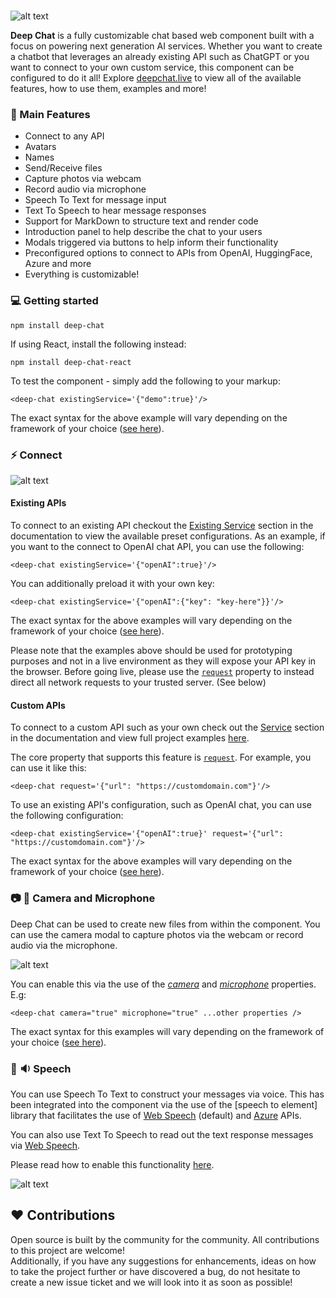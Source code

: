 <br />

![alt text](./assets/readme/title.png)

<b>Deep Chat</b> is a fully customizable chat based web component built with a focus on powering next generation AI services. Whether you want to create a chatbot that leverages an already existing API such as ChatGPT or you want to connect to your own custom service, this component can be configured to do it all! Explore [deepchat.live](https://activetable.io/) to view all of the available features, how to use them, examples and more!

### :rocket: Main Features

- Connect to any API
- Avatars
- Names
- Send/Receive files
- Capture photos via webcam
- Record audio via microphone
- Speech To Text for message input
- Text To Speech to hear message responses
- Support for MarkDown to structure text and render code
- Introduction panel to help describe the chat to your users
- Modals triggered via buttons to help inform their functionality
- Preconfigured options to connect to APIs from OpenAI, HuggingFace, Azure and more
- Everything is customizable!

### :computer: Getting started

```
npm install deep-chat
```

If using React, install the following instead:

```
npm install deep-chat-react
```

To test the component - simply add the following to your markup:

```
<deep-chat existingService='{"demo":true}'/>
```

The exact syntax for the above example will vary depending on the framework of your choice ([see here](https://activetable.io/examples/frameworks)).

### :zap: Connect

![alt text](./assets/readme/title.png)

#### Existing APIs

To connect to an existing API checkout the [Existing Service](HERE) section in the documentation to view the available preset configurations. As an example, if you want to the connect to OpenAI chat API, you can use the following:

```
<deep-chat existingService='{"openAI":true}'/>
```

You can additionally preload it with your own key:

```
<deep-chat existingService='{"openAI":{"key": "key-here"}}'/>
```

The exact syntax for the above examples will vary depending on the framework of your choice ([see here](https://activetable.io/examples/frameworks)).

Please note that the examples above should be used for prototyping purposes and not in a live environment as they will expose your API key in the browser. Before going live, please use the [`request`](HERE) property to instead direct all network requests to your trusted server. (See below)

#### Custom APIs

To connect to a custom API such as your own check out the [Service](HERE) section in the documentation and view full project examples [here](HERE).

The core property that supports this feature is [`request`](HERE). For example, you can use it like this:

```
<deep-chat request='{"url": "https://customdomain.com"}'/>
```

To use an existing API's configuration, such as OpenAI chat, you can use the following configuration:

```
<deep-chat existingService='{"openAI":true}' request='{"url": "https://customdomain.com"}'/>
```

The exact syntax for the above examples will vary depending on the framework of your choice ([see here](https://activetable.io/examples/frameworks)).

<!-- Please note that depending on the configuration used, your service will need to support the incoming body and response formats for successful transactions. (A quick workaround alternative for this is to use the [`requestInterceptor`](HERE) and [`responseInterceptor`](HERE) properties which allow the augmentation of incoming and outgoing messages). This is explained in more detail in the [Service](HERE) documentation. -->

### :camera: :microphone: Camera and Microphone

Deep Chat can be used to create new files from within the component. You can use the camera modal to capture photos via the webcam or record audio via the microphone.

![alt text](./assets/readme/title.png)

You can enable this via the use of the [_camera_](HERE) and [_microphone_](HERE) properties. E.g:

```
<deep-chat camera="true" microphone="true" ...other properties />
```

The exact syntax for this examples will vary depending on the framework of your choice ([see here](https://activetable.io/examples/frameworks)).

### :microphone: :sound: Speech

You can use Speech To Text to construct your messages via voice. This has been integrated into the component via the use of the [speech to element] library that facilitates the use of [Web Speech](HERE) (default) and [Azure](JERE) APIs.

You can also use Text To Speech to read out the text response messages via [Web Speech](HERE).

Please read how to enable this functionality [here](HERE).

![alt text](./assets/readme/title.png)

## :heart: Contributions

Open source is built by the community for the community. All contributions to this project are welcome!
<br> Additionally, if you have any suggestions for enhancements, ideas on how to take the project further or have discovered a bug, do not hesitate to create a new issue ticket and we will look into it as soon as possible!
